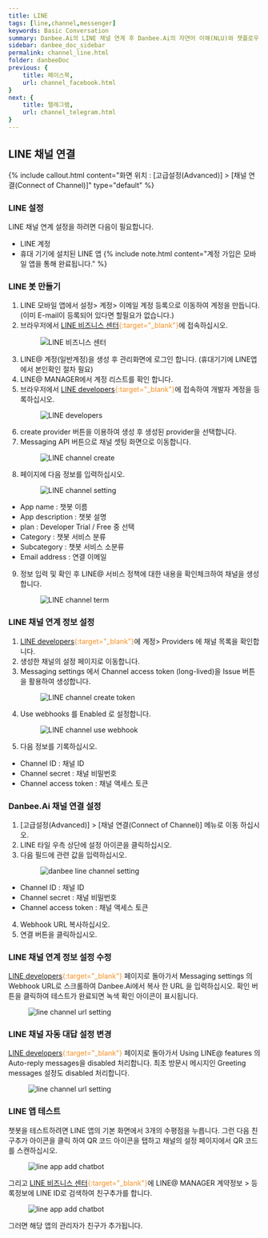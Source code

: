 ```yaml
---
title: LINE
tags: [line,channel,messenger]
keywords: Basic Conversation
summary: Danbee.Ai의 LINE 채널 연계 후 Danbee.Ai의 자연어 이해(NLU)와 챗플로우 기능을 활용하여 LINE 챗봇을 쉽게 만들 수 있습니다.
sidebar: danbee_doc_sidebar
permalink: channel_line.html
folder: danbeeDoc
previous: {
    title: 페이스북,
    url: channel_facebook.html
}
next: {
    title: 텔레그램,
    url: channel_telegram.html
}
---
```


## LINE 채널 연결 
 {% include callout.html content="화면 위치 : [고급설정(Advanced)] > [채널 연결(Connect of Channel)]" type="default" %}


### LINE 설정
LINE 채널 연계 설정을 하려면 다음이 필요합니다.

* LINE 계정
* 휴대 기기에 설치된 LINE 앱
{% include note.html content="계정 가입은 모바일 앱을 통해 완료됩니다." %}


### LINE 봇 만들기
1. LINE 모바일 앱에서 설정> 계정> 이메일 계정 등록으로 이동하여 계정을 만듭니다. (이미 E-mail이 등록되어 있다면 할필요가 없습니다.)
2. 브라우저에서 <span style="color:#f69023;">[LINE 비즈니스 센터](http://at.line.me/ko/){:target="_blank"}</span>에 접속하십시오.<figure><img class="docimage" src="images/channel/line/line_bizcenter_homepage.png" alt="LINE 비즈니스 센터" style="max-width: 800px"></figure>
3. LINE@ 계정(일반계정)을 생성 후 관리화면에 로그인 합니다. (휴대기기에 LINE앱에서 본인확인 절차 필요)
4. LINE@ MANAGER에서 계정 리스트를 확인 합니다.
5. 브라우저에서 <span style="color:#f69023;">[LINE developers](https://developers.line.me/en/){:target="_blank"}</span>에 접속하여 개발자 계정을 등록하십시오.<figure><img class="docimage" src="images/channel/line/line_developers_homepage.png" alt="LINE developers" style="max-width: 800px"></figure>
6. create provider 버튼을 이용하여 생성 후 생성된 provider을 선택합니다.
7. Messaging API 버튼으로 채널 셋팅 화면으로 이동합니다.<figure><img class="docimage" src="images/channel/line/line_messagingapi_create.png" alt="LINE channel create" style="max-width: 800px"></figure>
8. 페이지에 다음 정보를 입력하십시오.<figure><img class="docimage" src="images/channel/line/line_channel_setting.png" alt="LINE channel setting" style="max-width: 800px"></figure>
  * App name : 챗봇 이름 
  * App description : 챗봇 설명
  * plan : Developer Trial / Free 중 선택
  * Category : 챗봇 서비스 분류 
  * Subcategory : 챗봇 서비스 소분류
  * Email address : 연결 이메일
9. 정보 입력 및 확인 후 LINE@ 서비스 정책에 대한 내용을 확인체크하여 채널을 생성합니다.<figure><img class="docimage" src="images/channel/line/line_channel_setting_term.png" alt="LINE channel term" style="max-width: 800px"></figure>

### LINE 채널 연계 정보 설정
1. <span style="color:#f69023;">[LINE developers](https://developers.line.me/en/){:target="_blank"}</span>에 계정> Providers 에 채널 목록을 확인합니다.
2. 생성한 채널의 설정 페이지로 이동합니다.
3. Messaging settings 에서 Channel access token (long-lived)을 Issue 버튼을 활용하여 생성합니다.<figure><img class="docimage" src="images/channel/line/line_channel_create_token.png" alt="LINE channel create token" style="max-width: 800px"></figure>
4. Use webhooks 를 Enabled 로 설정합니다.<figure><img class="docimage" src="images/channel/line/line_channel_use_webhook.png" alt="LINE channel use webhook" style="max-width: 800px"></figure>
5. 다음 정보를 기록하십시오.
  * Channel ID : 채널 ID
  * Channel secret : 채널 비밀번호
  * Channel access token : 채널 액세스 토큰

### Danbee.Ai 채널 연결 설정
1. [고급설정(Advanced)] > [채널 연결(Connect of Channel)] 메뉴로 이동 하십시오.
2. LINE 타일 우측 상단에 설정 아이콘을 클릭하십시오.
3. 다음 필드에 관련 값을 입력하십시오.<figure><img class="docimage" src="images/channel/line/line_danbee_setting.png" alt="danbee line channel setting" style="max-width: 800px"></figure>
  * Channel ID : 채널 ID
  * Channel secret : 채널 비밀번호
  * Channel access token : 채널 액세스 토큰
4. Webhook URL 복사하십시오.
5. 연결 버튼을 클릭하십시오.

### LINE 채널 연계 정보 설정 수정 
<span style="color:#f69023;">[LINE developers](https://developers.line.me/en/){:target="_blank"}</span> 페이지로 돌아가서 
Messaging settings 의 Webhook URL로 스크롤하여 Danbee.Ai에서 복사 한 URL 을 입력하십시오. 
확인 버튼을 클릭하여 테스트가 완료되면 녹색 확인 아이콘이 표시됩니다.<figure><img class="docimage" src="images/channel/line/line_channel_webhook_setting.png" alt="line channel url setting" style="max-width: 800px"></figure>

### LINE 채널 자동 대답 설정 변경 
<span style="color:#f69023;">[LINE developers](https://developers.line.me/en/){:target="_blank"}</span> 페이지로 돌아가서 
Using LINE@ features 의 Auto-reply messages을 disabled 처리합니다.
최초 방문시 메시지인 Greeting messages 설정도 disabled 처리합니다.<figure><img class="docimage" src="images/channel/line/line_channel_features_setting.png" alt="line channel url setting" style="max-width: 800px"></figure>

### LINE 앱 테스트
챗봇을 테스트하려면 LINE 앱의 기본 화면에서 3개의 수평점을 누릅니다. 
그런 다음 친구추가 아이콘을 클릭 하여 QR 코드 아이콘을 탭하고 채널의 설정 페이지에서 QR 코드를 스캔하십시오.<figure><img class="docimage" src="images/channel/line/line_app_add_chatbot.png" alt="line app add chatbot" style="max-width: 800px"></figure>
그리고 <span style="color:#f69023;">[LINE 비즈니스 센터](http://at.line.me/ko){:target="_blank"}</span>에 LINE@ MANAGER 계약정보 > 등록정보에 LINE ID로 검색하여 친구추가를 합니다.<figure><img class="docimage" src="images/channel/line/line_app_add_chatbot_id.png" alt="line app add chatbot" style="max-width: 800px"></figure>
그러면 해당 앱의 관리자가 친구가 추가됩니다.


